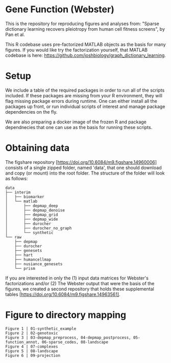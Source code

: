 # Gene Function (Webster)
This is the repository for reproducing figures and analyses from:
"Sparse dictionary learning recovers pleiotropy from human cell fitness screens", by Pan et al. 

This R codebase uses pre-factorized MATLAB objects as the basis for many figures. If you would like try the factorization yourself, that MATLAB codebase is here: https://github.com/joshbiology/graph_dictionary_learning.

# Setup

We include a table of the required packages in order to run all of the scripts included. If these packages are missing from your R environment, they will flag missing package errors during runtime. One can either install all the packages up front, or run individual scripts of interest and manage package dependencies on the fly.

We are also preparing a docker image of the frozen R and package dependnecies that one can use as the basis for running these scripts. 

# Obtaining data

The figshare repository [https://doi.org/10.6084/m9.figshare.14960006] consists of a single zipped folder, named 'data', that one should download and copy (or mount) into the root folder. The structure of the folder will look as follows:

```
data
├── interim
│   ├── biomarker
│   └── matlab
│   	├── depmap_deep
│   	├── depmap_denoise
│   	├── depmap_grid
│   	├── depmap_wide
│   	├── durocher
│   	├── durocher_no_graph
│   	└── synthetic
└── raw
    ├── depmap
    ├── durocher
    ├── genesets
    ├── hart
    ├── humancellmap
    ├── nusiance_genesets
    └── prism
```

If you are interested in only the (1) input data matrices for Webster's factorizations and/or (2) The Webster output that were the basis of the figures, we created a second repository that holds these supplemental tables [https://doi.org/10.6084/m9.figshare.14963561].

# Figure to directory mapping
```
Figure 1 | 01-synthetic_example
Figure 2 | 02-genotoxic
Figure 3 | 03-depmap_preprocess, 04-depmap_postprocess, 05-function_annot, 06-sparse_codes, 08-landscape
Figure 4 | 07-complexes
Figure 5 | 08-landscape
Figure 6 | 09-projection
```

